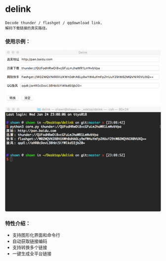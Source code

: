 # delink

```
Decode thunder / flashget / qqdownload link.
解码下载链接的真实路径。
```

### 使用示例：

![gui](screenshot/gui.png)
![core](screenshot/core.png)

### 特性介绍：

* 支持图形化界面和命令行
* 自动获取链接编码
* 支持转换多个链接
* 一键生成全平台链接
